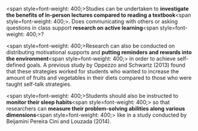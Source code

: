 <span style=font-weight: 400;>Studies can be undertaken to </span>**investigate the benefits of in-person lectures compared to reading a textbook**<span style=font-weight: 400;>. Does communicating with others or asking questions in class support </span>**research on active learning**<span style=font-weight: 400;>?</span>

<span style=font-weight: 400;>Research can also be conducted on distributing motivational supports and </span>**putting reminders and rewards into the environment**<span style=font-weight: 400;> in order to achieve self-defined goals. A previous study by Oppezzo and Schwartz (2013) found that these strategies worked for students who wanted to increase the amount of fruits and vegetables in their diets compared to those who were taught self-talk strategies.</span>

<span style=font-weight: 400;>Students should also be instructed to </span>**monitor their sleep habits**<span style=font-weight: 400;> so that researchers can </span>**measure their problem-solving abilities along various dimensions**<span style=font-weight: 400;> like in a study conducted by Beijamini Pereira Cini and Louzada (2014).</span>